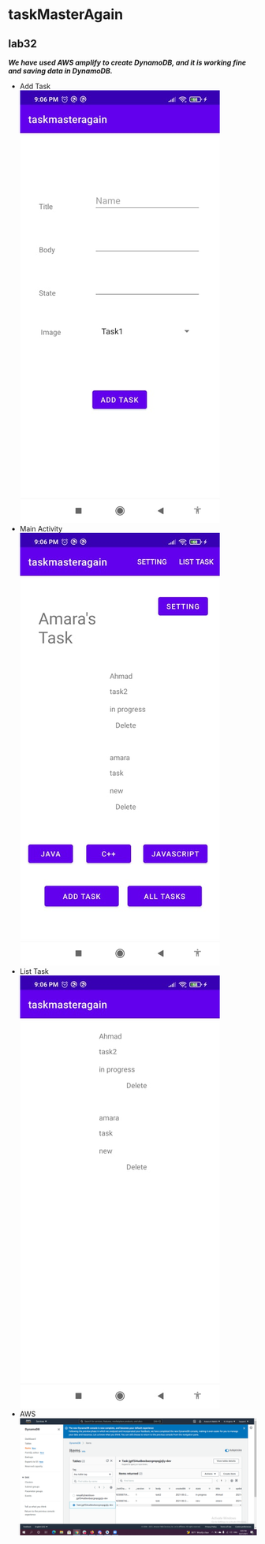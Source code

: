 # taskMasterAgain

## lab32
***We have used AWS amplify to create DynamoDB, and it is working fine and saving data in DynamoDB.***
* Add Task<br>
![AddTask](https://github.com/Amara002/taskMasterAgain/blob/lab32/addTask32.jpg)<br>
* Main Activity<br>
![main](https://github.com/Amara002/taskMasterAgain/blob/lab32/mainActivity32.jpg)<br>
* List Task<br>
![list](https://github.com/Amara002/taskMasterAgain/blob/lab32/listTask32.jpg)<br>
* AWS<br>
![AWS](https://github.com/Amara002/taskMasterAgain/blob/lab32/AWS32.PNG)<br>
